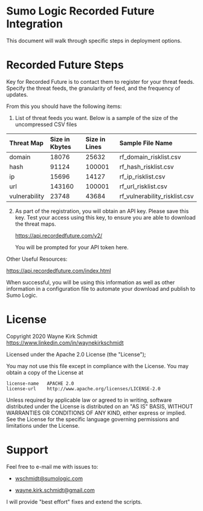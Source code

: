 Sumo Logic Recorded Future Integration
======================================

This document will walk through specific steps in deployment options.

Recorded Future Steps
=====================

Key for Recorded Future is to contact them to register for your threat feeds.
Specify the threat feeds, the granularity of feed, and the frequency of updates.

From this you should have the following items:

1. List of threat feeds you want. Below is a sample of the size of the uncompressed CSV files

| Threat Map          | Size in Kbytes  | Size in Lines | Sample File Name |
|:------------------- |:----------------|:--------------|:-----------------|
| domain | 18076 | 25632 | rf_domain_risklist.csv |
| hash | 91124 | 100001 | rf_hash_risklist.csv |
| ip | 15696 | 14127 | rf_ip_risklist.csv |
| url | 143160 | 100001 | rf_url_risklist.csv |
| vulnerability | 23748 | 43684 | rf_vulnerability_risklist.csv |

2. As part of the registration, you will obtain an API key. Please save this key.
   Test your access using this key, to ensure you are able to download the threat maps.

   https://api.recordedfuture.com/v2/

   You will be prompted for your API token here.

Other Useful Resources:

https://api.recordedfuture.com/index.html

When successful, you will be using this information as well as other information 
in a configuration file to automate your download and publish to Sumo Logic.

License
=======

Copyright 2020 Wayne Kirk Schmidt
https://www.linkedin.com/in/waynekirkschmidt

Licensed under the Apache 2.0 License (the "License");

You may not use this file except in compliance with the License.
You may obtain a copy of the License at

    license-name   APACHE 2.0
    license-url    http://www.apache.org/licenses/LICENSE-2.0

Unless required by applicable law or agreed to in writing, software
distributed under the License is distributed on an "AS IS" BASIS,
WITHOUT WARRANTIES OR CONDITIONS OF ANY KIND, either express or implied.
See the License for the specific language governing permissions and
limitations under the License.

Support
=======

Feel free to e-mail me with issues to: 

*    wschmidt@sumologic.com

*    wayne.kirk.schmidt@gmail.com

I will provide "best effort" fixes and extend the scripts.
